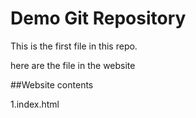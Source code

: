 # Demo Git Repository


This is the first file in this repo.

here are the file in the website


##Website contents

1.index.html